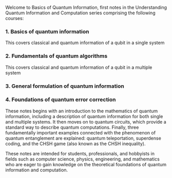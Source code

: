 Welcome to Basics of Quantum Information, first notes in the Understanding Quantum Information and Computation series comprising the following courses:

### 1. Basics of quantum information

This covers classical and quantum information of a qubit in a single system

### 2. Fundamentals of quantum algorithms

This covers classical and quantum information of a qubit in a multiple system

### 3. General formulation of quantum information
### 4. Foundations of quantum error correction

These notes begins with an introduction to the mathematics of quantum information, including a description of quantum information for both single and multiple systems. It then moves on to quantum circuits, which provide a standard way to describe quantum computations. Finally, three fundamentally important examples connected with the phenomenon of quantum entanglement are explained: quantum teleportation, superdense coding, and the CHSH game (also known as the CHSH inequality).

These notes are intended for students, professionals, and hobbyists in fields such as computer science, physics, engineering, and mathematics who are eager to gain knowledge on the theoretical foundations of quantum information and computation.
